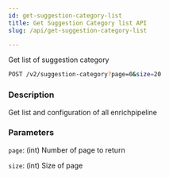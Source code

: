 ```yaml
---
id: get-suggestion-category-list
title: Get Suggestion Category list API
slug: /api/get-suggestion-category-list

---
```


Get list of suggestion category

```bash
POST /v2/suggestion-category?page=0&size=20
```

### Description

Get list and configuration of all enrichpipeline

### Parameters

`page`: (int) Number of page to return

`size`: (int) Size of page
